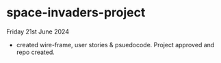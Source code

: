 # space-invaders-project

Friday 21st June 2024
- created wire-frame, user stories & psuedocode. Project approved and repo created.
